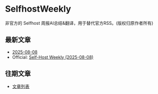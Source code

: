 # SelfhostWeekly

非官方的 Selfhost 周报AI总结&翻译，用于替代官方RSS。(版权归原作者所有)

## 最新文章

* [2025-08-08](2025-08-08-weekly) 
* Official: [Self-Host Weekly (2025-08-08)](https://selfh.st/weekly/2025-08-08/)

## 往期文章

* [文章列表](posts)